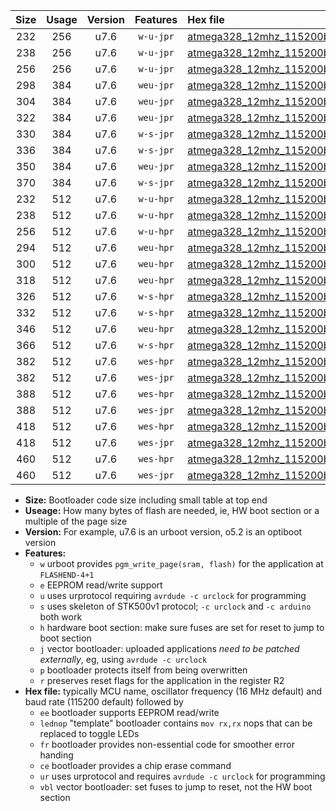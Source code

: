 |Size|Usage|Version|Features|Hex file|
|:-:|:-:|:-:|:-:|:--|
|232|256|u7.6|`w-u-jpr`|[atmega328_12mhz_115200bps_ur_vbl.hex](https://raw.githubusercontent.com/stefanrueger/urboot/main//atmega328_12mhz_115200bps_ur_vbl.hex)|
|238|256|u7.6|`w-u-jpr`|[atmega328_12mhz_115200bps_lednop_ur_vbl.hex](https://raw.githubusercontent.com/stefanrueger/urboot/main//atmega328_12mhz_115200bps_lednop_ur_vbl.hex)|
|256|256|u7.6|`w-u-jpr`|[atmega328_12mhz_115200bps_lednop_fr_ur_vbl.hex](https://raw.githubusercontent.com/stefanrueger/urboot/main//atmega328_12mhz_115200bps_lednop_fr_ur_vbl.hex)|
|298|384|u7.6|`weu-jpr`|[atmega328_12mhz_115200bps_ee_ur_vbl.hex](https://raw.githubusercontent.com/stefanrueger/urboot/main//atmega328_12mhz_115200bps_ee_ur_vbl.hex)|
|304|384|u7.6|`weu-jpr`|[atmega328_12mhz_115200bps_ee_lednop_ur_vbl.hex](https://raw.githubusercontent.com/stefanrueger/urboot/main//atmega328_12mhz_115200bps_ee_lednop_ur_vbl.hex)|
|322|384|u7.6|`weu-jpr`|[atmega328_12mhz_115200bps_ee_lednop_fr_ur_vbl.hex](https://raw.githubusercontent.com/stefanrueger/urboot/main//atmega328_12mhz_115200bps_ee_lednop_fr_ur_vbl.hex)|
|330|384|u7.6|`w-s-jpr`|[atmega328_12mhz_115200bps_vbl.hex](https://raw.githubusercontent.com/stefanrueger/urboot/main//atmega328_12mhz_115200bps_vbl.hex)|
|336|384|u7.6|`w-s-jpr`|[atmega328_12mhz_115200bps_lednop_vbl.hex](https://raw.githubusercontent.com/stefanrueger/urboot/main//atmega328_12mhz_115200bps_lednop_vbl.hex)|
|350|384|u7.6|`weu-jpr`|[atmega328_12mhz_115200bps_ee_lednop_fr_ce_ur_vbl.hex](https://raw.githubusercontent.com/stefanrueger/urboot/main//atmega328_12mhz_115200bps_ee_lednop_fr_ce_ur_vbl.hex)|
|370|384|u7.6|`w-s-jpr`|[atmega328_12mhz_115200bps_lednop_fr_vbl.hex](https://raw.githubusercontent.com/stefanrueger/urboot/main//atmega328_12mhz_115200bps_lednop_fr_vbl.hex)|
|232|512|u7.6|`w-u-hpr`|[atmega328_12mhz_115200bps_ur.hex](https://raw.githubusercontent.com/stefanrueger/urboot/main//atmega328_12mhz_115200bps_ur.hex)|
|238|512|u7.6|`w-u-hpr`|[atmega328_12mhz_115200bps_lednop_ur.hex](https://raw.githubusercontent.com/stefanrueger/urboot/main//atmega328_12mhz_115200bps_lednop_ur.hex)|
|256|512|u7.6|`w-u-hpr`|[atmega328_12mhz_115200bps_lednop_fr_ur.hex](https://raw.githubusercontent.com/stefanrueger/urboot/main//atmega328_12mhz_115200bps_lednop_fr_ur.hex)|
|294|512|u7.6|`weu-hpr`|[atmega328_12mhz_115200bps_ee_ur.hex](https://raw.githubusercontent.com/stefanrueger/urboot/main//atmega328_12mhz_115200bps_ee_ur.hex)|
|300|512|u7.6|`weu-hpr`|[atmega328_12mhz_115200bps_ee_lednop_ur.hex](https://raw.githubusercontent.com/stefanrueger/urboot/main//atmega328_12mhz_115200bps_ee_lednop_ur.hex)|
|318|512|u7.6|`weu-hpr`|[atmega328_12mhz_115200bps_ee_lednop_fr_ur.hex](https://raw.githubusercontent.com/stefanrueger/urboot/main//atmega328_12mhz_115200bps_ee_lednop_fr_ur.hex)|
|326|512|u7.6|`w-s-hpr`|[atmega328_12mhz_115200bps.hex](https://raw.githubusercontent.com/stefanrueger/urboot/main//atmega328_12mhz_115200bps.hex)|
|332|512|u7.6|`w-s-hpr`|[atmega328_12mhz_115200bps_lednop.hex](https://raw.githubusercontent.com/stefanrueger/urboot/main//atmega328_12mhz_115200bps_lednop.hex)|
|346|512|u7.6|`weu-hpr`|[atmega328_12mhz_115200bps_ee_lednop_fr_ce_ur.hex](https://raw.githubusercontent.com/stefanrueger/urboot/main//atmega328_12mhz_115200bps_ee_lednop_fr_ce_ur.hex)|
|366|512|u7.6|`w-s-hpr`|[atmega328_12mhz_115200bps_lednop_fr.hex](https://raw.githubusercontent.com/stefanrueger/urboot/main//atmega328_12mhz_115200bps_lednop_fr.hex)|
|382|512|u7.6|`wes-hpr`|[atmega328_12mhz_115200bps_ee.hex](https://raw.githubusercontent.com/stefanrueger/urboot/main//atmega328_12mhz_115200bps_ee.hex)|
|382|512|u7.6|`wes-jpr`|[atmega328_12mhz_115200bps_ee_vbl.hex](https://raw.githubusercontent.com/stefanrueger/urboot/main//atmega328_12mhz_115200bps_ee_vbl.hex)|
|388|512|u7.6|`wes-hpr`|[atmega328_12mhz_115200bps_ee_lednop.hex](https://raw.githubusercontent.com/stefanrueger/urboot/main//atmega328_12mhz_115200bps_ee_lednop.hex)|
|388|512|u7.6|`wes-jpr`|[atmega328_12mhz_115200bps_ee_lednop_vbl.hex](https://raw.githubusercontent.com/stefanrueger/urboot/main//atmega328_12mhz_115200bps_ee_lednop_vbl.hex)|
|418|512|u7.6|`wes-hpr`|[atmega328_12mhz_115200bps_ee_lednop_fr.hex](https://raw.githubusercontent.com/stefanrueger/urboot/main//atmega328_12mhz_115200bps_ee_lednop_fr.hex)|
|418|512|u7.6|`wes-jpr`|[atmega328_12mhz_115200bps_ee_lednop_fr_vbl.hex](https://raw.githubusercontent.com/stefanrueger/urboot/main//atmega328_12mhz_115200bps_ee_lednop_fr_vbl.hex)|
|460|512|u7.6|`wes-hpr`|[atmega328_12mhz_115200bps_ee_lednop_fr_ce.hex](https://raw.githubusercontent.com/stefanrueger/urboot/main//atmega328_12mhz_115200bps_ee_lednop_fr_ce.hex)|
|460|512|u7.6|`wes-jpr`|[atmega328_12mhz_115200bps_ee_lednop_fr_ce_vbl.hex](https://raw.githubusercontent.com/stefanrueger/urboot/main//atmega328_12mhz_115200bps_ee_lednop_fr_ce_vbl.hex)|

- **Size:** Bootloader code size including small table at top end
- **Useage:** How many bytes of flash are needed, ie, HW boot section or a multiple of the page size
- **Version:** For example, u7.6 is an urboot version, o5.2 is an optiboot version
- **Features:**
  + `w` urboot provides `pgm_write_page(sram, flash)` for the application at `FLASHEND-4+1`
  + `e` EEPROM read/write support
  + `u` uses urprotocol requiring `avrdude -c urclock` for programming
  + `s` uses skeleton of STK500v1 protocol; `-c urclock` and `-c arduino` both work
  + `h` hardware boot section: make sure fuses are set for reset to jump to boot section
  + `j` vector bootloader: uploaded applications *need to be patched externally*, eg, using `avrdude -c urclock`
  + `p` bootloader protects itself from being overwritten
  + `r` preserves reset flags for the application in the register R2
- **Hex file:** typically MCU name, oscillator frequency (16 MHz default) and baud rate (115200 default) followed by
  + `ee` bootloader supports EEPROM read/write
  + `lednop` "template" bootloader contains `mov rx,rx` nops that can be replaced to toggle LEDs
  + `fr` bootloader provides non-essential code for smoother error handing
  + `ce` bootloader provides a chip erase command
  + `ur` uses urprotocol and requires `avrdude -c urclock` for programming
  + `vbl` vector bootloader: set fuses to jump to reset, not the HW boot section
